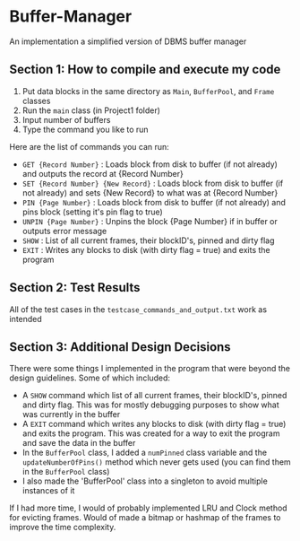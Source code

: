 # Buffer-Manager

An implementation a simplified version of DBMS buffer manager

## Section 1: How to compile and execute my code  

1. Put data blocks in the same directory as `Main`, `BufferPool`, and `Frame` classes
2. Run the `main` class (in Project1 folder)
3. Input number of buffers
4. Type the command you like to run

Here are the list of commands you can run:
- `GET {Record Number}` : Loads block from disk to buffer (if not already) and outputs the record at {Record Number}
- `SET {Record Number} {New Record}` : Loads block from disk to buffer (if not already) and sets {New Record} to what was at {Record Number}
- `PIN {Page Number}` :  Loads block from disk to buffer (if not already) and pins block (setting it's pin flag to true)
- `UNPIN {Page Number}` : Unpins the block {Page Number} if in buffer or outputs error message
- `SHOW` : List of all current frames, their blockID's, pinned and dirty flag
- `EXIT` : Writes any blocks to disk (with dirty flag = true) and exits the program

## Section 2: Test Results

All of the test cases in the `testcase_commands_and_output.txt` work as intended

## Section 3: Additional Design Decisions

There were some things I implemented in the program that were beyond the design guidelines. Some of which included:

- A `SHOW` command which list of all current frames, their blockID's, pinned and dirty flag. This was for mostly debugging purposes to show what was currently in the buffer
- A `EXIT` command which writes any blocks to disk (with dirty flag = true) and exits the program. This was created for a way to exit the program and save the data in the buffer
- In the `BufferPool` class, I added a `numPinned` class variable and the `updateNumberOfPins()` method which never gets used (you can find them in the `BufferPool` class)
- I also made the 'BufferPool' class into a singleton to avoid multiple instances of it

If I had more time, I would of probably implemented LRU and Clock method for evicting frames. Would of made a bitmap or hashmap of the frames to improve the time complexity.
